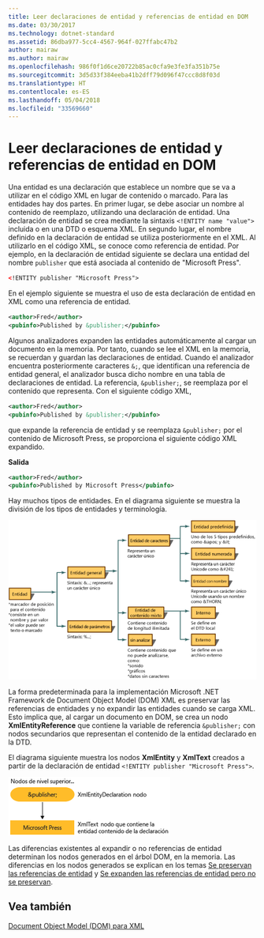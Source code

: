 ```yaml
---
title: Leer declaraciones de entidad y referencias de entidad en DOM
ms.date: 03/30/2017
ms.technology: dotnet-standard
ms.assetid: 86dba977-5cc4-4567-964f-027ffabc47b2
author: mairaw
ms.author: mairaw
ms.openlocfilehash: 986f0f1d6ce20722b85ac0cfa9e3fe3fa351b75e
ms.sourcegitcommit: 3d5d33f384eeba41b2dff79d096f47ccc8d8f03d
ms.translationtype: HT
ms.contentlocale: es-ES
ms.lasthandoff: 05/04/2018
ms.locfileid: "33569660"
---
```

# <a name="reading-entity-declarations-and-entity-references-into-the-dom"></a>Leer declaraciones de entidad y referencias de entidad en DOM
Una entidad es una declaración que establece un nombre que se va a utilizar en el código XML en lugar de contenido o marcado. Para las entidades hay dos partes. En primer lugar, se debe asociar un nombre al contenido de reemplazo, utilizando una declaración de entidad. Una declaración de entidad se crea mediante la sintaxis `<!ENTITY name "value">` incluida o en una DTD o esquema XML. En segundo lugar, el nombre definido en la declaración de entidad se utiliza posteriormente en el XML. Al utilizarlo en el código XML, se conoce como referencia de entidad. Por ejemplo, en la declaración de entidad siguiente se declara una entidad del nombre `publisher` que está asociada al contenido de "Microsoft Press".  
  
```xml  
<!ENTITY publisher "Microsoft Press">  
```  
  
 En el ejemplo siguiente se muestra el uso de esta declaración de entidad en XML como una referencia de entidad.  
  
```xml  
<author>Fred</author>  
<pubinfo>Published by &publisher;</pubinfo>  
```  
  
 Algunos analizadores expanden las entidades automáticamente al cargar un documento en la memoria. Por tanto, cuando se lee el XML en la memoria, se recuerdan y guardan las declaraciones de entidad. Cuando el analizador encuentra posteriormente caracteres `&;`, que identifican una referencia de entidad general, el analizador busca dicho nombre en una tabla de declaraciones de entidad. La referencia, `&publisher;`, se reemplaza por el contenido que representa. Con el siguiente código XML,  
  
```xml  
<author>Fred</author>  
<pubinfo>Published by &publisher;</pubinfo>  
```  
  
 que expande la referencia de entidad y se reemplaza `&publisher;` por el contenido de Microsoft Press, se proporciona el siguiente código XML expandido.  
  
 **Salida**  
  
```xml  
<author>Fred</author>  
<pubinfo>Published by Microsoft Press</pubinfo>  
```  
  
 Hay muchos tipos de entidades. En el diagrama siguiente se muestra la división de los tipos de entidades y terminología.  
  
 ![diagrama de flujo de jerarquía de tipos de entidad](../../../../docs/standard/data/xml/media/entity-hierarchy.gif "Entity_hierarchy")  
  
 La forma predeterminada para la implementación Microsoft .NET Framework de Document Object Model (DOM) XML es preservar las referencias de entidades y no expandir las entidades cuando se carga XML. Esto implica que, al cargar un documento en DOM, se crea un nodo **XmlEntityReference** que contiene la variable de referencia `&publisher;` con nodos secundarios que representan el contenido de la entidad declarado en la DTD.  
  
 El diagrama siguiente muestra los nodos **XmlEntity** y **XmlText** creados a partir de la declaración de entidad `<!ENTITY publisher "Microsoft Press">`.  
  
 ![nodos creados a partir de la declaración de entidad](../../../../docs/standard/data/xml/media/xml-entitydeclaration-node2.png "xml_entitydeclaration_node2")  
  
 Las diferencias existentes al expandir o no referencias de entidad determinan los nodos generados en el árbol DOM, en la memoria. Las diferencias en los nodos generados se explican en los temas [Se preservan las referencias de entidad](../../../../docs/standard/data/xml/entity-references-are-preserved.md) y [Se expanden las referencias de entidad pero no se preservan](../../../../docs/standard/data/xml/entity-references-are-expanded-and-not-preserved.md).  
  
## <a name="see-also"></a>Vea también  
 [Document Object Model (DOM) para XML](../../../../docs/standard/data/xml/xml-document-object-model-dom.md)
